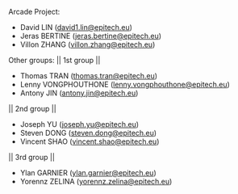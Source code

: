 Arcade Project:

- David LIN (david1.lin@epitech.eu)
- Jeras BERTINE (jeras.bertine@epitech.eu)
- Villon ZHANG (villon.zhang@epitech.eu)

Other groups:
 || 1st group ||
- Thomas TRAN (thomas.tran@epitech.eu)
- Lenny VONGPHOUTHONE (lenny.vongphouthone@epitech.eu)
- Antony JIN (antony.jin@epitech.eu)

 || 2nd group ||
- Joseph YU (joseph.yu@epitech.eu)
- Steven DONG (steven.dong@epitech.eu)
- Vincent SHAO (vincent.shao@epitech.eu)

 || 3rd group ||
- Ylan GARNIER (ylan.garnier@epitech.eu)
- Yorennz ZELINA (yorennz.zelina@epitech.eu)
